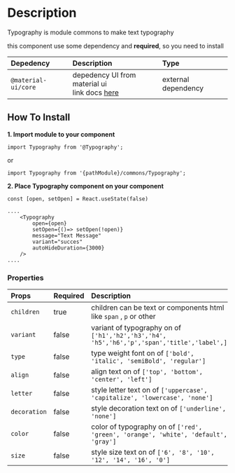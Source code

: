# Description

Typography is module commons to make text typography

this component use some dependency and **required**, so you need to install

| Depedency   | Description | Type |
| :---        | :---        |:---  |
| `@material-ui/core` | depedency UI from material ui <br/> link docs [here](https://material-ui.com/getting-started/installation/)| external dependency |

## How To Install

**1. Import module to your component**
```node
import Typography from '@Typography';
```

or

```node
import Typography from '{pathModule}/commons/Typography';
```

**2. Place Typography component on your component**

```node
const [open, setOpen] = React.useState(false)

....
    <Typography
        open={open}
        setOpen={()=> setOpen(!open)}
        message="Text Message"
        variant="succes"
        autoHideDuration={3000}
    />
....
```

### Properties
| Props       | Required | Description | Type |
| :---        | :---     | :---        |:---  |
| `children`       | true    | children can be text or components html like `span` , `p` or other| `any` |
| `variant`       | false    | variant of typography on of `['h1','h2','h3','h4', 'h5','h6','p','span','title','label',]` | `string` |
| `type`       | false    | type weight font on of `['bold', 'italic', 'semiBold', 'regular']` | `string` |
| `align`       | false    | align text on of `['top', 'bottom', 'center', 'left']` | `string` |
| `letter`       | false    | style letter text on of `['uppercase', 'capitalize', 'lowercase', 'none']` | `string` |
| `decoration`       | false    | style decoration text on of `['underline', 'none']` | `string` |
| `color`       | false    | color of typography on of `['red', 'green', 'orange', 'white', 'default', 'gray']` | `string` |
| `size`       | false    | style size text on of `['6', '8', '10', '12', '14', '16', '0']` | `string` |

